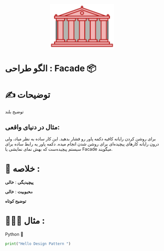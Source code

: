 <p align="center">
  <img src="https://github.com/mojtabapaso/Design-Pattern-Persian/blob/main/img/Structural/facade-mini.png" height="150px" />
</p>

# الگو طراحی :  Facade 📦
 
# ✍️ توضیحات 
توضیح بلند

## مثال در دنیای واقعی:
برای روشن کردن رایانه کافیه دکمه پاور رو فشار بدهید. این کار ساده به نظر میاد، ولی درون رایانه کارهای پیچیده‌ای برای روشن شدن انجام میده. دکمه پاور یه رابط ساده برای سیستم پیچیده‌ست که بهش نمای نمایشی یا Facade میگویند.

 # 📝 خلاصه :
**پیچیدیگی** : **خالی** 

م**حبوبیت** : **خالی**

**توضیح کوتاه**

# 👨🏻‍💻 مثال  :
Python 🐍 


```python
print("Hello Design Pattern ")
```


